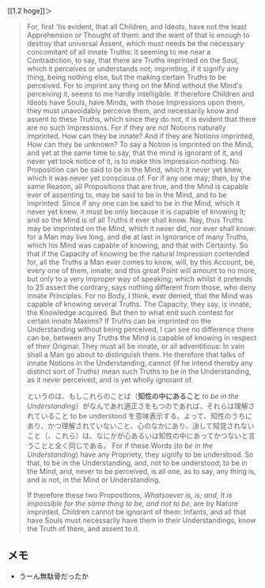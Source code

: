 [[1.2 hoge]]＞

> For, first 'tis evident, that all Children, and Ideots, have not the least Apprehension or Thought of them: and the want of that is enough to destroy that universal Assent, which must needs be the necessary concomitant of all innate Truths: it seeming to me near a Contradiction, to say, that there are Truths imprinted on the Soul, which it perceives or understands not; imprinting, if it signify any thing, being nothing else, but the making certain Truths to be perceived. For to imprint any thing on the Mind without the Mind's perceiving it, seems to me hardly intelligible. If therefore Children and Ideots have Souls, have Minds, with those Impressions upon them, they must unavoidably perceive them, and necessarily know and assent to these Truths, which since they do not, it is evident that there are no such Impressions. For if they are not Notions naturally imprinted, How can they be innate? And if they are Notions imprinted, How can they be unknown? To say a Notion is imprinted on the Mind, and yet at the same time to say, that the mind is ignorant of it, and never yet took notice of it, is to make this Impression nothing. No Proposition can be said to be in the Mind, which it never yet knew, which it was never yet conscious of. For if any one may; then, by the same Reason, all Propositions that are true, and the Mind is capable ever of assenting to, may be said to be in the Mind, and to be imprinted: Since if any one can be said to be in the Mind, which it never yet knew, it must be only because it is capable of knowing it; and so the Mind is of all Truths it ever shall know. Nay, thus Truths may be imprinted on the Mind, which it never did, nor ever shall know: for a Man may live long, and die at last in Ignorance of many Truths, which his Mind was capable of knowing, and that with Certainty. So that if the Capacity of knowing be the natural Impression contended for, all the Truths a Man ever comes to know, will, by this Account, be, every one of them, innate; and this great Point will amount to no more, but only to a very improper way of speaking; which whilst it pretends to 25 assert the contrary, says nothing different from those, who deny innate Principles. For no Body, I think, ever denied, that the Mind was capable of knowing several Truths. The Capacity, they say, is innate, the Knowledge acquired. But then to what end such contest for certain innate Maxims? If Truths can be imprinted on the Understanding without being perceived, I can see no difference there can be, between any Truths the Mind is capable of knowing in respect of their Original: They must all be innate, or all adventitious: In vain shall a Man go about to distinguish them. He therefore that talks of innate Notions in the Understanding, cannot (if he intend thereby any distinct sort of Truths) mean such Truths to be in the Understanding, as it never perceived, and is yet wholly ignorant of. 
> 
> 
> 
> というのは、もしこれらのことば（**知性の中にあること** *to be in the Understanding*）がなんであれ適正さをもつのであれば、それらは理解されていること to be understood を意味表示する。よって、知性のうちにあり、かつ理解されていないこと、心のなかにあり、決して知覚されないこと〔、これら〕は、なにかが心あるいは知性の中にあってかつないと言うことと全く同じである。
> For if these Words (*to be in the Understanding*) have any Propriety, they signify to be understood. So that, to be in the Understanding, and, not to be understood; to be in the Mind, and, never to be perceived, is all one, as to say, any thing is, and is not, in the Mind or Understanding. 
> 
> If therefore these two Propositions, *Whatsoever is, is; and, It is impossible for the same thing to be, and not to be*, are by Nature imprinted, Children cannot be ignorant of them: Infants, and all that have Souls must necessarily have them in their Understandings, know the Truth of them, and assent to it.


## メモ
- うーん無駄骨だったか
